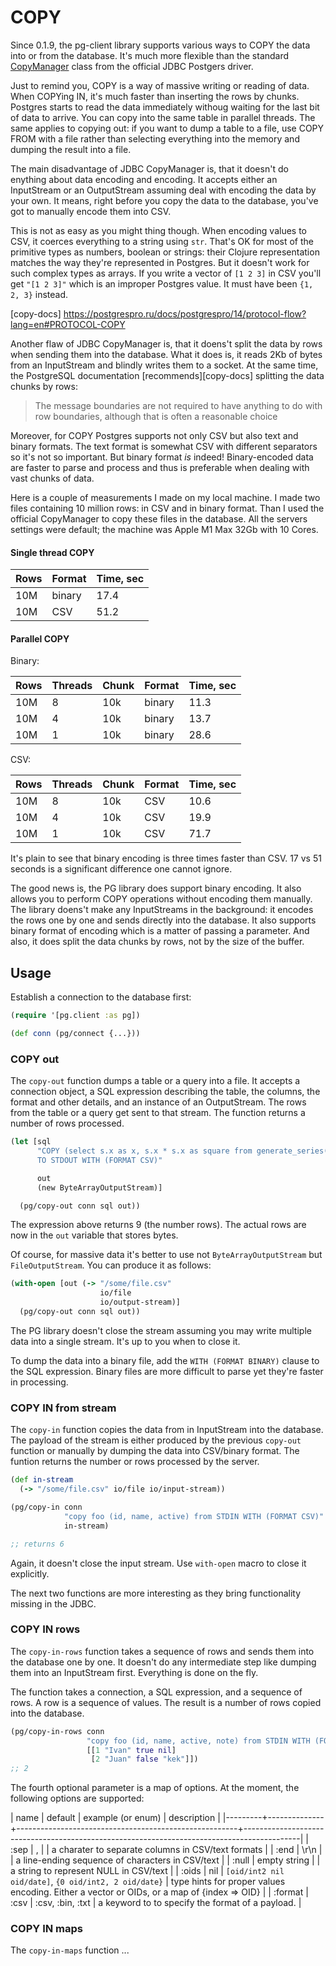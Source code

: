 # COPY

<!-- toc -->
<!-- tocstop -->

[CopyManager]: https://jdbc.postgresql.org/documentation/publicapi/org/postgresql/copy/CopyManager.html

Since 0.1.9, the pg-client library supports various ways to COPY the data into
or from the database. It's much more flexible than the standard
[CopyManager][CopyManager] class from the official JDBC Postgers driver.

Just to remind you, COPY is a way of massive writing or reading of data. When
COPYing IN, it's much faster than inserting the rows by chunks. Postgres starts
to read the data immediately withoug waiting for the last bit of data to
arrive. You can copy into the same table in parallel threads. The same applies
to copying out: if you want to dump a table to a file, use COPY FROM with a file
rather than selecting everything into the memory and dumping the result into a
file.

The main disadvantage of JDBC CopyManager is, that it doesn't do enything about
data encoding and encoding. It accepts either an InputStream or an OutputStream
assuming deal with encoding the data by your own. It means, right before you
copy the data to the database, you've got to manually encode them into CSV.

This is not as easy as you might thing though. When encoding values to CSV, it
coerces everything to a string using `str`. That's OK for most of the primitive
types as numbers, boolean or strings: their Clojure representation matches the
way they're represented in Postgres. But it doesn't work for such complex types
as arrays. If you write a vector of `[1 2 3]` in CSV you'll get `"[1 2 3]"`
which is an improper Postgres value. It must have been `{1, 2, 3}` instead.

[copy-docs] https://postgrespro.ru/docs/postgrespro/14/protocol-flow?lang=en#PROTOCOL-COPY

Another flaw of JDBC CopyManager is, that it doens't split the data by rows when
sending them into the database. What it does is, it reads 2Kb of bytes from an
InputStream and blindly writes them to a socket. At the same time, the
PostgreSQL documentation [recommends][copy-docs] splitting the data chunks by
rows:

> The message boundaries are not required to have anything to do with row
> boundaries, although that is often a reasonable choice

Moreover, for COPY Postgres supports not only CSV but also text and binary
formats. The text format is somewhat CSV with different separators so it's not
so important. But binary format *is* indeed! Binary-encoded data are faster to
parse and process and thus is preferable when dealing with vast chunks of data.

Here is a couple of measurements I made on my local machine. I made two files
containing 10 million rows: in CSV and in binary format. Than I used the
official CopyManager to copy these files in the database. All the servers
settings were default; the machine was Apple M1 Max 32Gb with 10 Cores.

#### Single thread COPY

| Rows  | Format | Time, sec |
|-------|--------|-----------|
| 10M   | binary | 17.4      |
| 10M   | CSV    | 51.2      |

#### Parallel COPY

Binary:

| Rows  | Threads | Chunk | Format | Time, sec |
|-------|---------|-------|--------|-----------|
| 10M   | 8       | 10k   | binary | 11.3      |
| 10M   | 4       | 10k   | binary | 13.7      |
| 10M   | 1       | 10k   | binary | 28.6      |

CSV:

| Rows  | Threads | Chunk | Format | Time, sec |
|-------|---------|-------|--------|-----------|
| 10M   | 8       | 10k   | CSV    | 10.6      |
| 10M   | 4       | 10k   | CSV    | 19.9      |
| 10M   | 1       | 10k   | CSV    | 71.7      |

It's plain to see that binary encoding is three times faster than CSV. 17 vs 51
seconds is a significant difference one cannot ignore.

The good news is, the PG library does support binary encoding. It also allows
you to perform COPY operations without encoding them manually. The library
doens't make any InputStreams in the background: it encodes the rows one by one
and sends directly into the database. It also supports binary format of encoding
which is a matter of passing a parameter. And also, it does split the data
chunks by rows, not by the size of the buffer.

## Usage

Establish a connection to the database first:

~~~clojure
(require '[pg.client :as pg])

(def conn (pg/connect {...}))
~~~

### COPY out

The `copy-out` function dumps a table or a query into a file. It accepts a
connection object, a SQL expression describing the table, the columns, the
format and other details, and an instance of an OutputStream. The rows from the
table or a query get sent to that stream. The function returns a number of rows
processed.

~~~clojure
(let [sql
      "COPY (select s.x as x, s.x * s.x as square from generate_series(1, 9) as s(x))
      TO STDOUT WITH (FORMAT CSV)"

      out
      (new ByteArrayOutputStream)]

  (pg/copy-out conn sql out))
~~~

The expression above returns 9 (the number rows). The actual rows are now in the
`out` variable that stores bytes.

Of course, for massive data it's better to use not `ByteArrayOutputStream` but
`FileOutputStream`. You can produce it as follows:

~~~clojure
(with-open [out (-> "/some/file.csv"
                    io/file
                    io/output-stream)]
  (pg/copy-out conn sql out))
~~~

The PG library doesn't close the stream assuming you may write multiple data
into a single stream. It's up to you when to close it.

To dump the data into a binary file, add the `WITH (FORMAT BINARY)` clause to
the SQL expression. Binary files are more difficult to parse yet they're faster
in processing.

### COPY IN from stream

The `copy-in` function copies the data from in InputStream into the
database. The payload of the stream is either produced by the previous
`copy-out` function or manually by dumping the data into CSV/binary format. The
funtion returns the number or rows processed by the server.

~~~clojure
(def in-stream
  (-> "/some/file.csv" io/file io/input-stream))

(pg/copy-in conn
            "copy foo (id, name, active) from STDIN WITH (FORMAT CSV)"
            in-stream)

;; returns 6
~~~

Again, it doesn't close the input stream. Use `with-open` macro to close it
explicitly.

The next two functions are more interesting as they bring functionality missing
in the JDBC.

### COPY IN rows

The `copy-in-rows` function takes a sequence of rows and sends them into the
database one by one. It doesn't do any intermediate step like dumping them into
an InputStream first. Everything is done on the fly.

The function takes a connection, a SQL expression, and a sequence of rows. A row
is a sequence of values. The result is a number of rows copied into the database.

~~~clojure
(pg/copy-in-rows conn
                 "copy foo (id, name, active, note) from STDIN WITH (FORMAT CSV)"
                 [[1 "Ivan" true nil]
                  [2 "Juan" false "kek"]])
;; 2
~~~

The fourth optional parameter is a map of options. At the moment, the following
options are supported:

| name    | default      | example (or enum)                                     | description                                                                                |
|---------+--------------+-------------------------------------------------------+--------------------------------------------------------------------------------------------|
| :sep    | ,            |                                                       | a charater to separate columns in CSV/text formats                                         |
| :end    | \r\n         |                                                       | a line-ending sequence of characters in CSV/text                                           |
| :null   | empty string |                                                       | a string to represent NULL in CSV/text                                                     |
| :oids   | nil          | `[oid/int2 nil oid/date]`, `{0 oid/int2, 2 oid/date}` | type hints for proper values encoding. Either a vector or OIDs, or a map of {index => OID} |
| :format | :csv         | :csv, :bin, :txt                                      | a keyword to to specify the format of a payload.                                           |

### COPY IN maps

The `copy-in-maps` function ...
